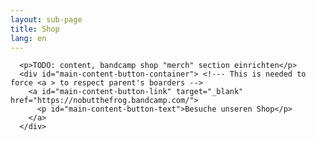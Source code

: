 ```yaml
---
layout: sub-page
title: Shop
lang: en
---
```


      <p>TODO: content, bandcamp shop "merch" section einrichten</p>
      <div id="main-content-button-container"> <!--- This is needed to force <a > to respect parent's boarders -->
        <a id="main-content-button-link" target="_blank" href="https://nobutthefrog.bandcamp.com/">
          <p id="main-content-button-text">Besuche unseren Shop</p>
        </a>
      </div>
